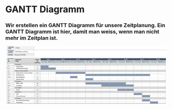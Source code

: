 # GANTT Diagramm

### Wir erstellen ein GANTT Diagramm für unsere Zeitplanung. Ein GANTT Diagramm ist hier, damit man weiss, wenn man nicht mehr im Zeitplan ist. 

![](GANTT_Bild.png)